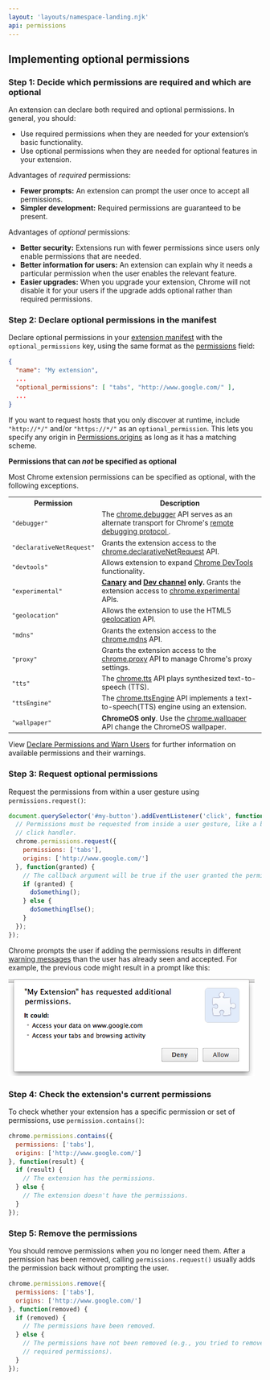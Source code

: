 ```yaml
---
layout: 'layouts/namespace-landing.njk'
api: permissions
---
```


## Implementing optional permissions

### Step 1: Decide which permissions are required and which are optional

An extension can declare both required and optional permissions. In general, you should:

- Use required permissions when they are needed for your extension’s basic functionality.
- Use optional permissions when they are needed for optional features in your extension.

Advantages of _required_ permissions:

- **Fewer prompts:** An extension can prompt the user once to accept all permissions.
- **Simpler development:** Required permissions are guaranteed to be present.

Advantages of _optional_ permissions:

- **Better security:** Extensions run with fewer permissions since users only enable permissions
  that are needed.
- **Better information for users:** An extension can explain why it needs a particular permission
  when the user enables the relevant feature.
- **Easier upgrades:** When you upgrade your extension, Chrome will not disable it for your users if
  the upgrade adds optional rather than required permissions.

### Step 2: Declare optional permissions in the manifest

Declare optional permissions in your [extension manifest][1] with the `optional_permissions` key,
using the same format as the [permissions][2] field:

```json
{
  "name": "My extension",
  ...
  "optional_permissions": [ "tabs", "http://www.google.com/" ],
  ...
}
```

If you want to request hosts that you only discover at runtime, include `"http://*/"` and/or
`"https://*/"` as an `optional_permission`. This lets you specify any origin in
[Permissions.origins][3] as long as it has a matching scheme.

**Permissions that can _not_ be specified as optional**

Most Chrome extension permissions can be specified as optional, with the following exceptions.

<table><tbody><tr><th>Permission</th><th>Description</th></tr><tr id="debugger"><td><code>"debugger"</code></td><td>The <a href="debugger">chrome.debugger</a> API serves as an alternate transport for Chrome's <a href="https://developer.chrome.com/devtools/docs/debugger-protocol">remote debugging protocol </a>.</td></tr><tr id="declarativeNetRequest"><td><code>"declarativeNetRequest"</code></td><td>Grants the extension access to the <a href="declarativeNetRequest">chrome.declarativeNetRequest</a> API.</td></tr><tr id="devtools"><td><code>"devtools"</code></td><td>Allows extension to expand <a href="devtools">Chrome DevTools</a> functionality.</td></tr><tr id="experimental"><td><code>"experimental"</code></td><td><strong><a href="http://tools.google.com/dlpage/chromesxs">Canary</a> and <a href="https://www.chromium.org/getting-involved/dev-channel">Dev channel</a> only.</strong> Grants the extension access to <a href="experimental">chrome.experimental</a> APIs.</td></tr><tr id="geolocation"><td><code>"geolocation"</code></td><td>Allows the extension to use the HTML5 <a href="https://w3c.github.io/geolocation-api/">geolocation</a> API.</td></tr><tr id="mdns"><td><code>"mdns"</code></td><td>Grants the extension access to the <a href="mdns">chrome.mdns</a> API.</td></tr><tr id="proxy"><td><code>"proxy"</code></td><td>Grants the extension access to the <a href="mdns">chrome.proxy</a> API to manage Chrome's proxy settings.</td></tr><tr id="tts"><td><code>"tts"</code></td><td>The <a href="tts">chrome.tts</a> API plays synthesized text-to-speech (TTS).</td></tr><tr id="ttsEngine"><td><code>"ttsEngine"</code></td><td>The <a href="ttsEngine">chrome.ttsEngine</a> API implements a text-to-speech(TTS) engine using an extension.</td></tr><tr id="wallpaper"><td><code>"wallpaper"</code></td><td><strong>ChromeOS only</strong>. Use the <a href="ttsEngine">chrome.wallpaper</a> API change the ChromeOS wallpaper.</td></tr></tbody></table>

View [Declare Permissions and Warn Users][17] for further information on available permissions and
their warnings.

### Step 3: Request optional permissions

Request the permissions from within a user gesture using `permissions.request()`:

```js
document.querySelector('#my-button').addEventListener('click', function(event) {
  // Permissions must be requested from inside a user gesture, like a button's
  // click handler.
  chrome.permissions.request({
    permissions: ['tabs'],
    origins: ['http://www.google.com/']
  }, function(granted) {
    // The callback argument will be true if the user granted the permissions.
    if (granted) {
      doSomething();
    } else {
      doSomethingElse();
    }
  });
});
```

Chrome prompts the user if adding the permissions results in different [warning messages][18] than
the user has already seen and accepted. For example, the previous code might result in a prompt like
this:

![example permission confirmation prompt](perms-optional.png)

### Step 4: Check the extension's current permissions

To check whether your extension has a specific permission or set of permissions, use
`permission.contains()`:

```js
chrome.permissions.contains({
  permissions: ['tabs'],
  origins: ['http://www.google.com/']
}, function(result) {
  if (result) {
    // The extension has the permissions.
  } else {
    // The extension doesn't have the permissions.
  }
});
```

### Step 5: Remove the permissions

You should remove permissions when you no longer need them. After a permission has been removed,
calling `permissions.request()` usually adds the permission back without prompting the user.

```js
chrome.permissions.remove({
  permissions: ['tabs'],
  origins: ['http://www.google.com/']
}, function(removed) {
  if (removed) {
    // The permissions have been removed.
  } else {
    // The permissions have not been removed (e.g., you tried to remove
    // required permissions).
  }
});
```

[1]: /docs/extensions/manifest
[2]: /docs/extensions/declare_permissions#manifest
[3]: #property-Permissions-origins
[4]: /docs/extensions/debugger
[5]: /docs/devtools/docs/debugger-protocol
[6]: /docs/extensions/declarativeNetRequest
[7]: /docs/extensions/devtools
[8]: https://tools.google.com/dlpage/chromesxs
[9]: https://www.chromium.org/getting-involved/dev-channel
[10]: /docs/extensions/experimental
[11]: https://w3c.github.io/geolocation-api/
[12]: /docs/extensions/mdns
[13]: /docs/extensions/mdns
[14]: /docs/extensions/tts
[15]: /docs/extensions/ttsEngine
[16]: /docs/extensions/ttsEngine
[17]: /docs/extensions/permission_warnings
[18]: /docs/extensions/permission_warnings
